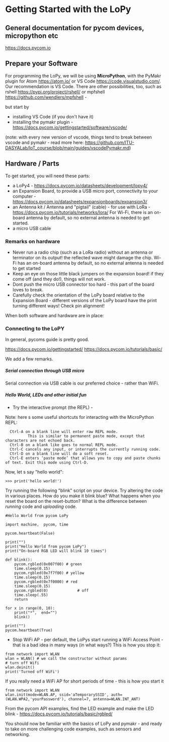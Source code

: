 # Getting Started with the LoPy

## General documentation for pycom devices, micropython etc

https://docs.pycom.io

## Prepare your Software

For programming the LoPy, we will be using **MicroPython**, 
with the PyMakr plugin for Atom https://atom.io/ or VS Code https://code.visualstudio.com/.
Our recommendation is VS Code.
There are other possibilities, too,
such as rshell https://pypi.org/project/rshell/ or mpfshell https://github.com/wendlers/mpfshell -

but start by

- installing VS Code (if you don't have it)
- installing the pymakr plugin - https://docs.pycom.io/gettingstarted/software/vscode/

(note: with every new version of vscode, things tend to break between vscode and pymakr - read more here: https://github.com/ITU-DASYALab/IoT_course/blob/main/guides/vscodePymakr.md)

## Hardware / Parts

To get started, you will need these parts:

 - a LoPy4 - https://docs.pycom.io/datasheets/development/lopy4/
 - an Expansion Board, to provide a USB micro port, connectivity to your computer - https://docs.pycom.io/datasheets/expansionboards/expansion3/
 - an Antenna kit / Antenna and "pigtail" (cable) - for use with LoRa - https://docs.pycom.io/tutorials/networks/lora/
	For Wi-Fi, there is an on-board antenna by default, so no external antenna is needed to get started.
 - a micro USB cable

 ### Remarks on hardware

 - Never run a radio chip (such as a LoRa radio) without an antenna or terminator on its output! the reflected wave might damage the chip. Wi-Fi has an on-board antenna by default, so no external antenna is needed to get started
 - Keep an eye on those little black jumpers on the expansion board! if they come off (and they do!), things will not work.
 - Dont push the micro USB connector too hard - this part of the board loves to break.
 - Carefully check the orientation of the LoPy board relative to the Expansion Board - different versions of the LoPy board have the print turning different ways! Check pin alignment!



When both software and hardware are in place:

### Connecting to the LoPY

In general, pycoms guide is pretty good. 

https://docs.pycom.io/gettingstarted/
https://docs.pycom.io/tutorials/basic/ 

We add a few remarks.

##### Serial connection through USB micro

Serial connection via USB cable is our preferred choice - rather than WiFi.

##### Hello World, LEDs and other initial fun

 - Try the interactive prompt (the REPL) -

 Note: here s some useful shortcuts for interacting with the MicroPython REPL:

  ```
    Ctrl-A on a blank line will enter raw REPL mode.
            This is similar to permanent paste mode, except that characters are not echoed back.
    Ctrl-B on a blank like goes to normal REPL mode.
    Ctrl-C cancels any input, or interrupts the currently running code.
    Ctrl-D on a blank line will do a soft reset.
    Ctrl-E enters ‘paste mode’ that allows you to copy and paste chunks of text. Exit this mode using Ctrl-D.
  ```
 Now, let s say "hello world":

 ```
 >>> print('hello world!')
  ```
  
  Try running the following "blink" script on your device.
  Try altering the code in various places. How do you make it blink blue?
  What happens when you reset the board on the reset-button?
  What is the difference between _running_ code and _uploading_ code.

```
#Hello World from pycom LoPy

import machine,  pycom, time

pycom.heartbeat(False)

print("")
print("Hello World from pycom LoPy")
print("On-board RGB LED will blink 10 times")

def blink():
    pycom.rgbled(0x007f00) # green
    time.sleep(0.15)
    pycom.rgbled(0x7f7f00) # yellow
    time.sleep(0.15)
    pycom.rgbled(0x7f0000) # red
    time.sleep(0.15)
    pycom.rgbled(0)             # off
    time.sleep(.55)
    return
    
for x in range(0, 10):  
    print("*",  end="")
    blink()

print("")    
pycom.heartbeat(True)
```

  - Stop WiFi AP - per default, the LoPys start running a WiFi Access Point - that is a bad idea in many ways (in what ways?)
  This is how you stop it:

  ```
from network import WLAN
wlan = WLAN() # we call the constructor without params
# turn off Wifi
wlan.deinit()
print('Turned off WiFi')
 ```

 If you really need a WiFi AP for short periods of time - this is how you start it

  ```
 from network import WLAN
wlan.init(mode=WLAN.AP, ssid='aTemporarySSID', auth=(WLAN.WPA2,'yourPassword'), channel=7, antenna=WLAN.INT_ANT)
 ```

 From the pycom API examples, 
find the LED example and make the LED blink -
https://docs.pycom.io/tutorials/basic/rgbled/

You should now be familiar with the basics of LoPy and pymakr -
and ready to take on more challenging code examples, such as sensors and networking.

